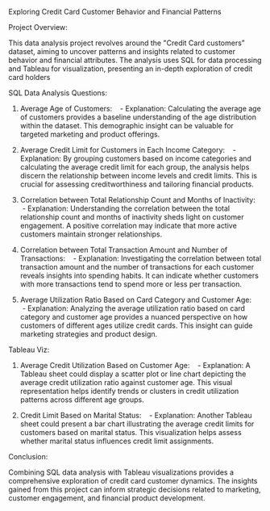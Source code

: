 


Exploring Credit Card Customer Behavior and Financial Patterns




Project Overview:

This data analysis project revolves around the "Credit Card customers" dataset, aiming to uncover patterns and insights related to customer behavior and financial attributes. The analysis uses SQL for data processing and Tableau for visualization, presenting an in-depth exploration of credit card holders

SQL Data Analysis Questions:

1. Average Age of Customers:
   - Explanation: Calculating the average age of customers provides a baseline understanding of the age distribution within the dataset. This demographic insight can be valuable for targeted marketing and product offerings.

2. Average Credit Limit for Customers in Each Income Category:
   - Explanation: By grouping customers based on income categories and calculating the average credit limit for each group, the analysis helps discern the relationship between income levels and credit limits. This is crucial for assessing creditworthiness and tailoring financial products.

3. Correlation between Total Relationship Count and Months of Inactivity:
   - Explanation: Understanding the correlation between the total relationship count and months of inactivity sheds light on customer engagement. A positive correlation may indicate that more active customers maintain stronger relationships.

4. Correlation between Total Transaction Amount and Number of Transactions:
   - Explanation: Investigating the correlation between total transaction amount and the number of transactions for each customer reveals insights into spending habits. It can indicate whether customers with more transactions tend to spend more or less per transaction.

5. Average Utilization Ratio Based on Card Category and Customer Age:
   - Explanation: Analyzing the average utilization ratio based on card category and customer age provides a nuanced perspective on how customers of different ages utilize credit cards. This insight can guide marketing strategies and product design.

Tableau Viz:

1. Average Credit Utilization Based on Customer Age:
   - Explanation: A Tableau sheet could display a scatter plot or line chart depicting the average credit utilization ratio against customer age. This visual representation helps identify trends or clusters in credit utilization patterns across different age groups.

2. Credit Limit Based on Marital Status:
   - Explanation: Another Tableau sheet could present a bar chart illustrating the average credit limits for customers based on marital status. This visualization helps assess whether marital status influences credit limit assignments.

Conclusion:

Combining SQL data analysis with Tableau visualizations provides a comprehensive exploration of credit card customer dynamics. The insights gained from this project can inform strategic decisions related to marketing, customer engagement, and financial product development.
